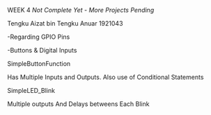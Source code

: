 WEEK 4 *Not Complete Yet - More Projects Pending*

Tengku Aizat bin Tengku Anuar 1921043

-Regarding GPIO Pins

-Buttons & Digital Inputs


SimpleButtonFunction

  Has Multiple Inputs and Outputs. 
  Also use of Conditional Statements


SimpleLED_Blink

  Multiple outputs
  And Delays betweens Each Blink 
